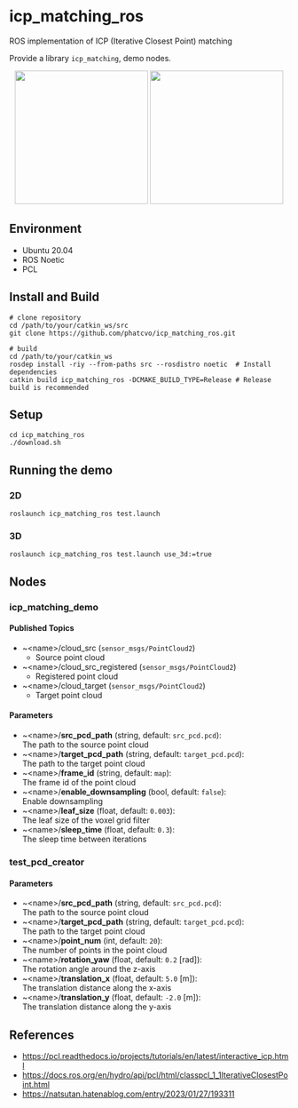 # icp_matching_ros

ROS implementation of ICP (Iterative Closest Point) matching

Provide a library `icp_matching`, demo nodes.

<p align="center">
  <img src="https://github.com/phatcvo/amr_navigation_gifs/blob/master/images/icp_matching_demo1.gif" height="240px"/>
  <img src="https://github.com/phatcvo/amr_navigation_gifs/blob/master/images/icp_matching_demo2.gif" height="240px"/>
</p>

## Environment

- Ubuntu 20.04
- ROS Noetic
- PCL

## Install and Build

```
# clone repository
cd /path/to/your/catkin_ws/src
git clone https://github.com/phatcvo/icp_matching_ros.git

# build
cd /path/to/your/catkin_ws
rosdep install -riy --from-paths src --rosdistro noetic  # Install dependencies
catkin build icp_matching_ros -DCMAKE_BUILD_TYPE=Release # Release build is recommended
```

## Setup

```
cd icp_matching_ros
./download.sh
```

## Running the demo

### 2D

```
roslaunch icp_matching_ros test.launch
```

### 3D

```
roslaunch icp_matching_ros test.launch use_3d:=true
```

## Nodes

### icp_matching_demo

#### Published Topics

- ~\<name>/cloud_src (`sensor_msgs/PointCloud2`)
  - Source point cloud
- ~\<name>/cloud_src_registered (`sensor_msgs/PointCloud2`)
  - Registered point cloud
- ~\<name>/cloud_target (`sensor_msgs/PointCloud2`)
  - Target point cloud

#### Parameters

- ~\<name>/<b>src_pcd_path</b> (string, default: `src_pcd.pcd`):<br>
  The path to the source point cloud
- ~\<name>/<b>target_pcd_path</b> (string, default: `target_pcd.pcd`):<br>
  The path to the target point cloud
- ~\<name>/<b>frame_id</b> (string, default: `map`):<br>
  The frame id of the point cloud
- ~\<name>/<b>enable_downsampling</b> (bool, default: `false`):<br>
  Enable downsampling
- ~\<name>/<b>leaf_size</b> (float, default: `0.003`):<br>
  The leaf size of the voxel grid filter
- ~\<name>/<b>sleep_time</b> (float, default: `0.3`):<br>
  The sleep time between iterations

### test_pcd_creator

#### Parameters

- ~\<name>/<b>src_pcd_path</b> (string, default: `src_pcd.pcd`):<br>
  The path to the source point cloud
- ~\<name>/<b>target_pcd_path</b> (string, default: `target_pcd.pcd`):<br>
  The path to the target point cloud
- ~\<name>/<b>point_num</b> (int, default: `20`):<br>
  The number of points in the point cloud
- ~\<name>/<b>rotation_yaw</b> (float, default: `0.2` [rad]):<br>
  The rotation angle around the z-axis
- ~\<name>/<b>translation_x</b> (float, default: `5.0` [m]):<br>
  The translation distance along the x-axis
- ~\<name>/<b>translation_y</b> (float, default: `-2.0` [m]):<br>
  The translation distance along the y-axis

## References

- https://pcl.readthedocs.io/projects/tutorials/en/latest/interactive_icp.html
- https://docs.ros.org/en/hydro/api/pcl/html/classpcl_1_1IterativeClosestPoint.html
- https://natsutan.hatenablog.com/entry/2023/01/27/193311
